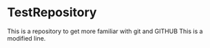 # TestRepository
This is a repository to get more familiar with git and GITHUB
This is a modified line.
